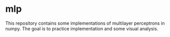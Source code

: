 # mlp
This repository contains some implementations of multilayer perceptrons in numpy. The goal is to practice implementation and some visual analysis.
